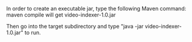 In order to create an executable jar, type the following Maven command:
    maven compile
will get video-indexer-1.0.jar

Then go into the target subdirectory and type "java -jar video-indexer-1.0.jar" to run.
